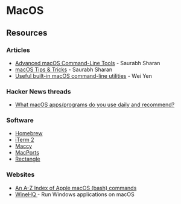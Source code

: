 # MacOS

## Resources

### Articles

* [Advanced macOS Command-Line Tools](https://saurabhs.org/advanced-macos-commands) - Saurabh Sharan
* [macOS Tips & Tricks](https://saurabhs.org/macos-tips) - Saurabh Sharan
* [Useful built-in macOS command-line utilities](https://weiyen.net/articles/useful-macos-cmd-line-utilities) - Wei Yen

### Hacker News threads

* [What macOS apps/programs do you use daily and recommend?](https://news.ycombinator.com/item?id=40627395)

### Software

* [Homebrew](https://brew.sh/)
* [iTerm 2](https://iterm2.com/)
* [Maccy](https://maccy.app/)
* [MacPorts](https://www.macports.org/)
* [Rectangle](https://rectangleapp.com/)

### Websites

* [An A-Z Index of Apple macOS (bash) commands](https://ss64.com/mac/)
* [WineHQ ](https://www.winehq.org/)- Run Windows applications on macOS
